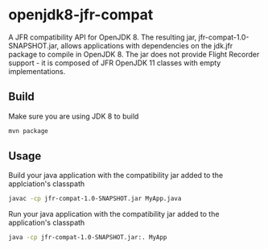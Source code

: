 # openjdk8-jfr-compat
A JFR compatibility API for OpenJDK 8. The resulting jar, jfr-compat-1.0-SNAPSHOT.jar, allows applications with dependencies on the jdk.jfr package to compile in OpenJDK 8. The jar does not provide Flight Recorder support - it is composed of JFR OpenJDK 11 classes with empty implementations.
## Build
Make sure you are using JDK 8 to build
```sh
mvn package
```
## Usage
Build your java application with the compatibility jar added to the applciation's classpath
```sh
javac -cp jfr-compat-1.0-SNAPSHOT.jar MyApp.java
```
Run your java application with the compatibility jar added to the application's classpath
```sh
java -cp jfr-compat-1.0-SNAPSHOT.jar:. MyApp
```
